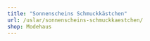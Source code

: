 ```yaml
---
title: "Sonnenscheins Schmuckkästchen"
url: /uslar/sonnenscheins-schmuckkaestchen/
shop: Modehaus
---
```

